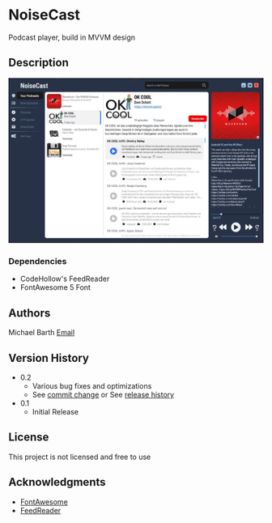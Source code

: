 # NoiseCast

Podcast player, build in MVVM design

## Description

![Preview](preview.jpg)

### Dependencies

* CodeHollow's FeedReader
* FontAwesome 5 Font

## Authors

Michael Barth
[Email](sakenda1207@gmail.com)

## Version History

* 0.2
    * Various bug fixes and optimizations
    * See [commit change]() or See [release history]()
* 0.1
    * Initial Release

## License

This project is not licensed and free to use

## Acknowledgments

* [FontAwesome](https://fontawesome.com/)
* [FeedReader](https://github.com/codehollow/FeedReader/)
